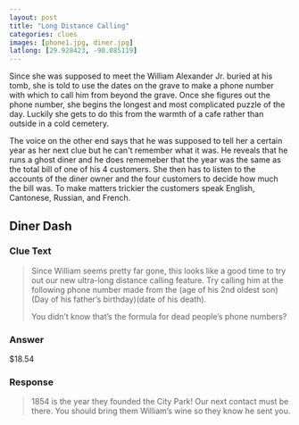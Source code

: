 ```yaml
---
layout: post
title: "Long Distance Calling"
categories: clues
images: [phone1.jpg, diner.jpg]
latlong: [29.928423, -90.085119]
---
```


Since she was supposed to meet the William Alexander Jr. buried at his tomb, she is told to use the dates on the grave to make a phone number with which to call him from beyond the grave. Once she figures out the phone number, she begins the longest and most complicated puzzle of the day. Luckily she gets to do this from the warmth of a cafe rather than outside in a cold cemetery.

The voice on the other end says that he was supposed to tell her a certain year as her next clue but he can't remember what it was. He reveals that he runs a ghost diner and he does rememeber that the year was the same as the total bill of one of his 4 customers. She then has to listen to the accounts of the diner owner and the four customers to decide how much the bill was. To make matters trickier the customers speak English, Cantonese, Russian, and French.
<!--excerpt-->

## Diner Dash
### Clue Text
><p>Since William seems pretty far gone, this looks like a good time to try out our new ultra-long distance calling feature. Try calling him at the following phone number made from the (age of his 2nd oldest son)(Day of his father’s birthday)(date of his death).</p><p>You didn’t know that’s the formula for dead people’s phone numbers?</p>

### Answer
$18.54

### Response
>1854 is the year they founded the City Park! Our next contact must be there. You should bring them William’s wine so they know he sent you. 
